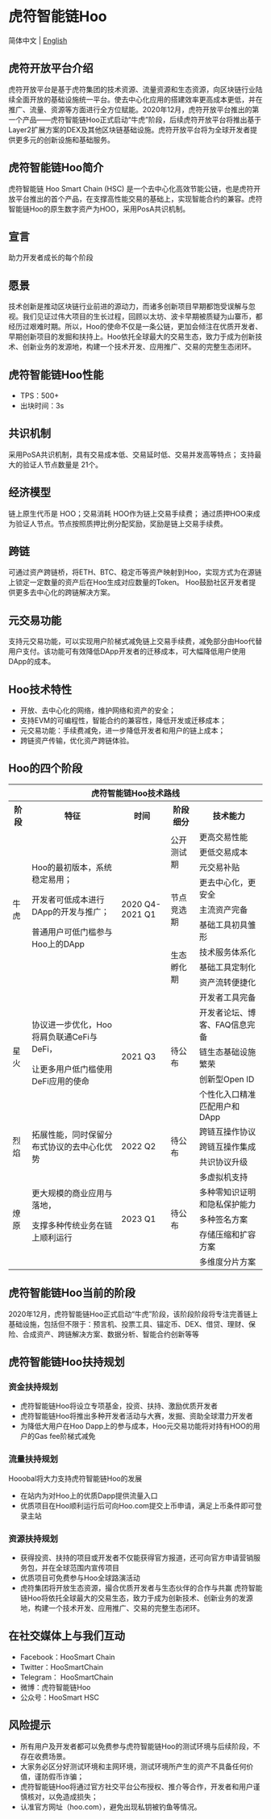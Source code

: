 # 虎符智能链Hoo

简体中文 | [English](README.md)

## 虎符开放平台介绍
虎符开放平台是基于虎符集团的技术资源、流量资源和生态资源，向区块链行业陆续全面开放的基础设施统一平台。使去中心化应用的搭建效率更高成本更低，并在推广、流量、资源等方面进行全方位赋能。2020年12月，虎符开放平台推出的第一个产品——虎符智能链Hoo正式启动“牛虎”阶段，后续虎符开放平台将推出基于Layer2扩展方案的DEX及其他区块链基础设施。虎符开放平台将为全球开发者提供更多元的创新设施和基础服务。

## 虎符智能链Hoo简介
虎符智能链 Hoo Smart Chain (HSC) 是一个去中心化高效节能公链，也是虎符开放平台推出的首个产品，在支撑高性能交易的基础上，实现智能合约的兼容。虎符智能链Hoo的原生数字资产为HOO，采用PosA共识机制。

## 宣言
助力开发者成长的每个阶段

## 愿景
技术创新是推动区块链行业前进的源动力，而诸多创新项目早期都饱受误解与忽视。我们见证过伟大项目的生长过程，回顾以太坊、波卡早期被质疑为山寨币，都经历过艰难时期。所以，Hoo的使命不仅是一条公链，更加会倾注在优质开发者、早期创新项目的发掘和扶持上。Hoo依托全球最大的交易生态，致力于成为创新技术、创新业务的发源地，构建一个技术开发、应用推广、交易的完整生态闭环。

## 虎符智能链Hoo性能
- TPS：500+
- 出块时间：3s

## 共识机制
采用PoSA共识机制，具有交易成本低、交易延时低、交易并发高等特点；
支持最大的验证人节点数量是 21个。

## 经济模型
链上原生代币是 HOO；交易消耗 HOO作为链上交易手续费；
通过质押HOO来成为验证人节点。节点按照质押比例分配奖励，奖励是链上交易手续费。

## 跨链
可通过资产跨链桥，将ETH、BTC、稳定币等资产映射到Hoo，实现方式为在源链上锁定一定数量的资产后在Hoo生成对应数量的Token。
Hoo鼓励社区开发者提供更多去中心化的跨链解决方案。

## 元交易功能
支持元交易功能，可以实现用户阶梯式减免链上交易手续费，减免部分由Hoo代替用户支付。该功能可有效降低DApp开发者的迁移成本，可大幅降低用户使用DApp的成本。

## Hoo技术特性
- 开放、去中心化的网络，维护网络和资产的安全；
- 支持EVM的可编程性，智能合约的兼容性，降低开发或迁移成本；
- 元交易功能：手续费减免，进一步降低开发者和用户的链上成本；
- 跨链资产传输，优化资产跨链体验。



## Hoo的四个阶段
<table >
    <tr style="background:rgba(0,0,0,0)" ><th colspan=5>虎符智能链Hoo技术路线</th> </tr>
    <tr style="background:rgba(0,0,0,0)" >
<th > 阶段 </th><th> 特征 </th><th> 时间 </th><th> 阶段细分 </th><th> 技术能力 </th>
</tr>
<tr style="background:rgba(0,0,0,0)" >
<tr style="background:rgba(0,0,0,0)" ><td rowspan=9 >牛虎</td><td rowspan=9 >Hoo的最初版本，系统稳定易用；

开发者可低成本进行DApp的开发与推广；

普通用户可低门槛参与Hoo上的DApp</td><td rowspan=9 >2020 Q4-2021 Q1</td><td rowspan=3 >公开测试期</td><td>更高交易性能</td></tr>
<tr style="background:rgba(0,0,0,0)" ><td>更低交易成本</td></tr>
<tr style="background:rgba(0,0,0,0)"><td>元交易补贴</td></tr>
<tr style="background:rgba(0,0,0,0)"> <td rowspan=3 >节点竞选期</td><td>更去中心化，更安全</td></tr>
<tr style="background:rgba(0,0,0,0)"><td>主流资产完备</td></tr>
<tr style="background:rgba(0,0,0,0)"><td>基础工具初具雏形</td></tr>
<tr style="background:rgba(0,0,0,0)"> <td rowspan=3 >生态孵化期</td><td>技术服务体系化</td></tr>
<tr style="background:rgba(0,0,0,0)"><td>基础工具定制化</td></tr>
<tr style="background:rgba(0,0,0,0)"><td>资产流转便捷化</td></tr>

<tr style="background:rgba(0,0,0,0)"><td rowspan=5 > 星火  </td><td rowspan=5 > 协议进一步优化，Hoo将肩负联通CeFi与DeFi，

让更多用户低门槛使用DeFi应用的使命  </td> <td rowspan=5 >2021 Q3 </td> <td rowspan=5 > 待公布  </td> <td>开发者工具完备</td></tr>
<tr style="background:rgba(0,0,0,0)"><td>开发者论坛、博客、FAQ信息完备</td></tr>
<tr style="background:rgba(0,0,0,0)"><td>链生态基础设施繁荣</td></tr>
<tr style="background:rgba(0,0,0,0)"><td>创新型Open ID</td></tr>
<tr style="background:rgba(0,0,0,0)"><td>个性化入口精准匹配用户和DApp</td></tr>

<tr style="background:rgba(0,0,0,0)"><td rowspan=3>烈焰</td> <td rowspan=3>拓展性能，同时保留分布式协议的去中心化优势</td><td rowspan=3>2022 Q2</td><td rowspan=3>待公布</td><td>跨链互操作协议</td></tr>
<tr style="background:rgba(0,0,0,0)"><td>跨链互操作集成</td></tr>
<tr style="background:rgba(0,0,0,0)"><td>共识协议升级</td></tr>
<tr style="background:rgba(0,0,0,0)"><td rowspan=5>燎原</td> <td rowspan=5>更大规模的商业应用与落地，

支撑多种传统业务在链上顺利运行</td> <td rowspan=5>2023 Q1</td> <td rowspan=5>待公布</td><td>多虚拟机支持</td></tr>
<tr style="background:rgba(0,0,0,0)"><td>多种零知识证明和隐私保护能力</td></tr>
<tr style="background:rgba(0,0,0,0)"><td>多种签名方案</td></tr>
<tr style="background:rgba(0,0,0,0)"><td>存储压缩和扩容方案</td></tr>
<tr style="background:rgba(0,0,0,0)"><td>多维度分片方案</td></tr>

</table>



## 虎符智能链Hoo当前的阶段
2020年12月，虎符智能链Hoo正式启动“牛虎”阶段，该阶段阶段将专注完善链上基础设施，包括但不限于：预言机、投票工具、锚定币、DEX、借贷、理财、保险、合成资产、跨链解决方案、数据分析、智能合约创新等等

## 虎符智能链Hoo扶持规划
### 资金扶持规划
- 虎符智能链Hoo将设立专项基金，投资、扶持、激励优质开发者
- 虎符智能链Hoo将推出多种开发者活动与大赛，发掘、资助全球潜力开发者
- 为降低大用户在Hoo Dapp上的参与成本，Hoo元交易功能将对持有HOO的用户的Gas fee阶梯式减免
### 流量扶持规划
Hooobal将大力支持虎符智能链Hoo的发展
- 在站内为对Hoo上的优质Dapp提供流量入口
- 优质项目在Hoo顺利运行后可向Hoo.com提交上币申请，满足上币条件即可登录主站
### 资源扶持规划
- 获得投资、扶持的项目或开发者不仅能获得官方报道，还可向官方申请营销服务包，并在全球范围内宣传项目
- 优质项目可免费参与Hoo全球路演活动
- 虎符集团将开放生态资源，撮合优质开发者与生态伙伴的合作与共赢
虎符智能链Hoo将依托全球最大的交易生态，致力于成为创新技术、创新业务的发源地，构建一个技术开发、应用推广、交易的完整生态闭环。


## 在社交媒体上与我们互动
- Facebook：HooSmart Chain
- Twitter：HooSmartChain
- Telegram： HooSmartChain
- 微博：虎符智能链Hoo
- 公众号：HooSmart HSC


## 风险提示
- 所有用户及开发者都可以免费参与虎符智能链Hoo的测试环境与后续阶段，不存在收费场景。
- 大家务必区分好测试环境和主网环境，测试环境所产生的资产不具备任何价值，谨防假币诈骗；
- 虎符智能链Hoo将通过官方社交平台公布授权、推介等合作，开发者和用户谨慎核对，以免造成损失；
- 认准官方网址（hoo.com），避免出现私钥被钓鱼等情况。
